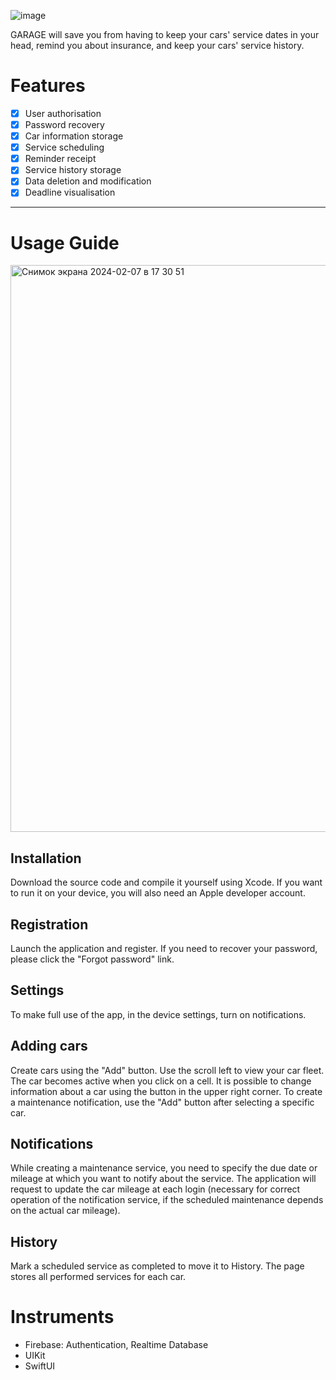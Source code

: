 ![image](https://github.com/AnastasiyaShved/garage/assets/141756297/4ac4225d-0295-4cd7-8d29-81a400f46b88)
 
GARAGE will save you from having to keep your cars' service dates in your head, remind you about insurance, and keep your cars' service history.

Features
=====================
- [x] User authorisation
- [x] Password recovery 
- [x] Car information storage
- [x] Service scheduling
- [x] Reminder receipt
- [x] Service history storage
- [x] Data deletion and modification
- [x] Deadline visualisation
---
Usage Guide
=====================
<img width="907" alt="Снимок экрана 2024-02-07 в 17 30 51" src="https://github.com/AnastasiyaShved/garage/assets/141756297/97e89936-8ed8-4cc7-8f7c-ad66a690e33e">

Installation 
-----------------------------------
Download the source code and compile it yourself using Xcode. If you want to run it on your device, you will also need an Apple developer account.

Registration
-----------------------------------
Launch the application and register. If you need to recover your password, please click the "Forgot password" link.

Settings
-----------------------------------
To make full use of the app, in the device settings, turn on notifications.

Adding cars 
-----------------------------------
Create cars using the "Add" button. Use the scroll left to view your car fleet. The car becomes active when you click on a cell.
It is possible to change information about a car using the button in the upper right corner.
To create a maintenance notification, use the "Add" button after selecting a specific car.

Notifications
-----------------------------------
While creating a maintenance service, you need to specify the due date or mileage at which you want to notify about the service.
The application will request to update the car mileage at each login (necessary for correct operation of the notification service, if the scheduled maintenance depends on the actual car mileage).

History
-----------------------------------
Mark a scheduled service as completed to move it to History. The page stores all performed services for each car.

Instruments
=====================
- Firebase: Authentication, Realtime Database
- UIKit
- SwiftUI







